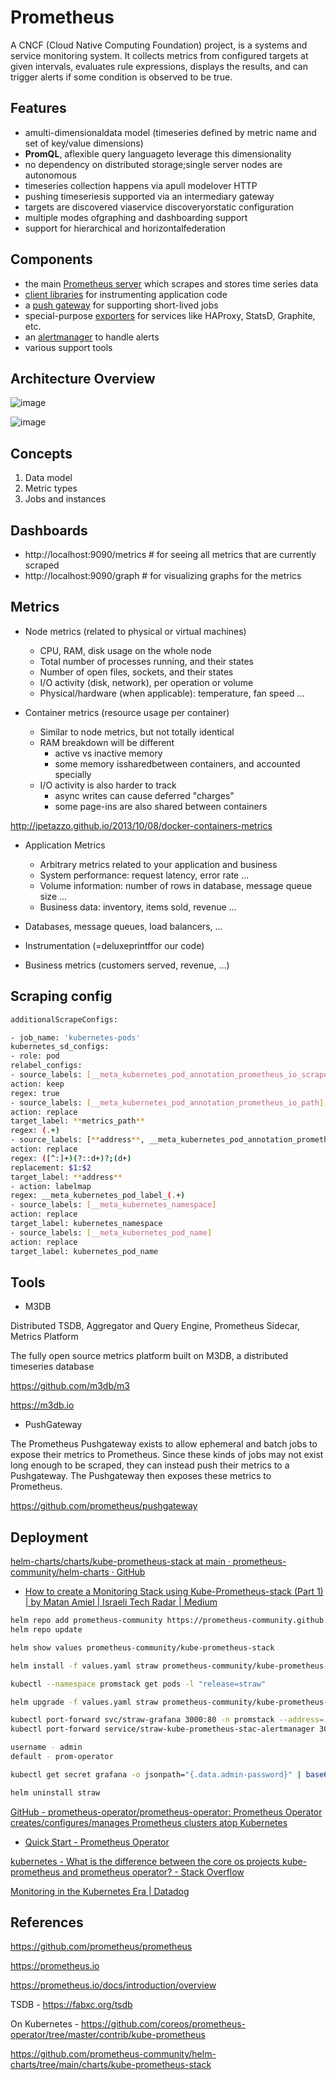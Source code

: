 # Prometheus

A CNCF (Cloud Native Computing Foundation) project, is a systems and service monitoring system. It collects metrics from configured targets at given intervals, evaluates rule expressions, displays the results, and can trigger alerts if some condition is observed to be true.

## Features

- amulti-dimensionaldata model (timeseries defined by metric name and set of key/value dimensions)
- **PromQL**, aflexible query languageto leverage this dimensionality
- no dependency on distributed storage;single server nodes are autonomous
- timeseries collection happens via apull modelover HTTP
- pushing timeseriesis supported via an intermediary gateway
- targets are discovered viaservice discoveryorstatic configuration
- multiple modes ofgraphing and dashboarding support
- support for hierarchical and horizontalfederation

## Components

- the main [Prometheus server](https://github.com/prometheus/prometheus) which scrapes and stores time series data
- [client libraries](https://prometheus.io/docs/instrumenting/clientlibs/) for instrumenting application code
- a [push gateway](https://github.com/prometheus/pushgateway) for supporting short-lived jobs
- special-purpose [exporters](https://prometheus.io/docs/instrumenting/exporters/) for services like HAProxy, StatsD, Graphite, etc.
- an [alertmanager](https://github.com/prometheus/alertmanager) to handle alerts
- various support tools

## Architecture Overview

![image](../../../media/DevOps-Monitoring-Prometheus-image1.jpg)

![image](../../../media/DevOps-Monitoring-Prometheus-image2.jpg)

## Concepts

1. Data model
2. Metric types
3. Jobs and instances

## Dashboards

- http://localhost:9090/metrics # for seeing all metrics that are currently scraped
- http://localhost:9090/graph # for visualizing graphs for the metrics

## Metrics

- Node metrics (related to physical or virtual machines)
    - CPU, RAM, disk usage on the whole node
    - Total number of processes running, and their states
    - Number of open files, sockets, and their states
    - I/O activity (disk, network), per operation or volume
    - Physical/hardware (when applicable): temperature, fan speed ...

- Container metrics (resource usage per container)
    - Similar to node metrics, but not totally identical
    - RAM breakdown will be different
        - active vs inactive memory
        - some memory issharedbetween containers, and accounted specially
    - I/O activity is also harder to track
        - async writes can cause deferred "charges"
        - some page-ins are also shared between containers

http://jpetazzo.github.io/2013/10/08/docker-containers-metrics

- Application Metrics
    - Arbitrary metrics related to your application and business
    - System performance: request latency, error rate ...
    - Volume information: number of rows in database, message queue size ...
    - Business data: inventory, items sold, revenue ...

- Databases, message queues, load balancers, ...
- Instrumentation (=deluxeprintffor our code)
- Business metrics (customers served, revenue, ...)

## Scraping config

```bash
additionalScrapeConfigs:

- job_name: 'kubernetes-pods'
kubernetes_sd_configs:
- role: pod
relabel_configs:
- source_labels: [__meta_kubernetes_pod_annotation_prometheus_io_scrape]
action: keep
regex: true
- source_labels: [__meta_kubernetes_pod_annotation_prometheus_io_path]
action: replace
target_label: **metrics_path**
regex: (.+)
- source_labels: [**address**, __meta_kubernetes_pod_annotation_prometheus_io_port]
action: replace
regex: ([^:]+)(?::d+)?;(d+)
replacement: $1:$2
target_label: **address**
- action: labelmap
regex: __meta_kubernetes_pod_label_(.+)
- source_labels: [__meta_kubernetes_namespace]
action: replace
target_label: kubernetes_namespace
- source_labels: [__meta_kubernetes_pod_name]
action: replace
target_label: kubernetes_pod_name
```

## Tools

- M3DB

Distributed TSDB, Aggregator and Query Engine, Prometheus Sidecar, Metrics Platform

The fully open source metrics platform built on M3DB, a distributed timeseries database

https://github.com/m3db/m3

https://m3db.io

- PushGateway

The Prometheus Pushgateway exists to allow ephemeral and batch jobs to expose their metrics to Prometheus. Since these kinds of jobs may not exist long enough to be scraped, they can instead push their metrics to a Pushgateway. The Pushgateway then exposes these metrics to Prometheus.

https://github.com/prometheus/pushgateway

## Deployment

[helm-charts/charts/kube-prometheus-stack at main · prometheus-community/helm-charts · GitHub](https://github.com/prometheus-community/helm-charts/tree/main/charts/kube-prometheus-stack)

- [How to create a Monitoring Stack using Kube-Prometheus-stack (Part 1) | by Matan Amiel | Israeli Tech Radar | Medium](https://medium.com/israeli-tech-radar/how-to-create-a-monitoring-stack-using-kube-prometheus-stack-part-1-eff8bf7ba9a9)

```bash
helm repo add prometheus-community https://prometheus-community.github.io/helm-charts
helm repo update

helm show values prometheus-community/kube-prometheus-stack

helm install -f values.yaml straw prometheus-community/kube-prometheus-stack -n promstack

kubectl --namespace promstack get pods -l "release=straw"

helm upgrade -f values.yaml straw prometheus-community/kube-prometheus-stack -n promstack

kubectl port-forward svc/straw-grafana 3000:80 -n promstack --address='0.0.0.0'
kubectl port-forward service/straw-kube-prometheus-stac-alertmanager 3000:8080 -n promstack --address='0.0.0.0'

username - admin
default - prom-operator

kubectl get secret grafana -o jsonpath="{.data.admin-password}" | base64 --decode ; echo

helm uninstall straw
```

[GitHub - prometheus-operator/prometheus-operator: Prometheus Operator creates/configures/manages Prometheus clusters atop Kubernetes](https://github.com/prometheus-operator/prometheus-operator)

- [Quick Start - Prometheus Operator](https://prometheus-operator.dev/docs/prologue/quick-start/)

[kubernetes - What is the difference between the core os projects kube-prometheus and prometheus operator? - Stack Overflow](https://stackoverflow.com/questions/54422566/what-is-the-difference-between-the-core-os-projects-kube-prometheus-and-promethe)

[Monitoring in the Kubernetes Era | Datadog](https://www.datadoghq.com/blog/monitoring-kubernetes-era/)

## References

https://github.com/prometheus/prometheus

https://prometheus.io

https://prometheus.io/docs/introduction/overview

TSDB - https://fabxc.org/tsdb

On Kubernetes - https://github.com/coreos/prometheus-operator/tree/master/contrib/kube-prometheus

https://github.com/prometheus-community/helm-charts/tree/main/charts/kube-prometheus-stack
